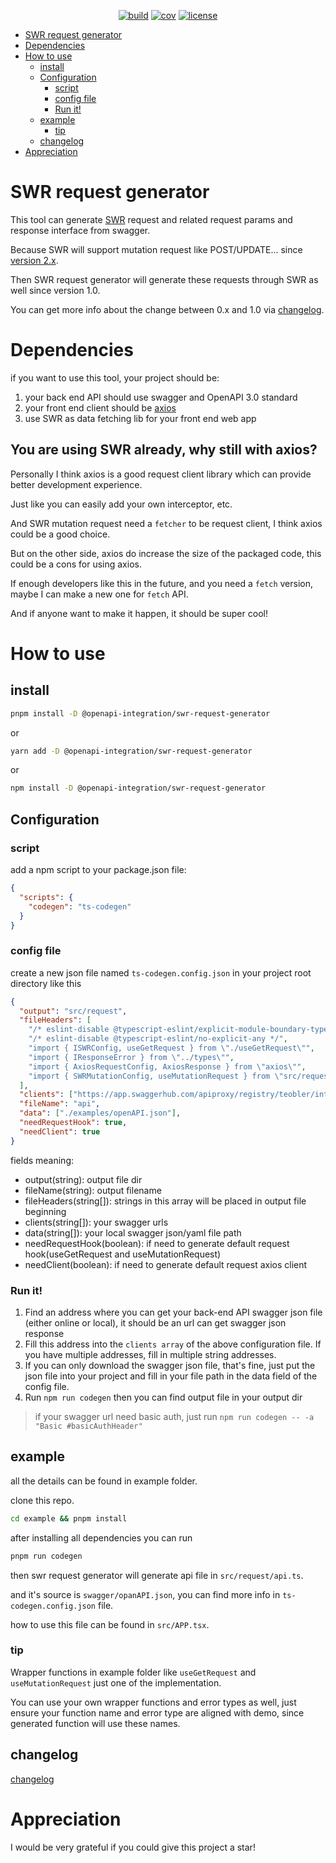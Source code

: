 <div align="center">

<a href="https://github.com/teobler/swr-request-generator/actions">![build](https://img.shields.io/github/actions/workflow/status/teobler/swr-request-generator/build.yaml)</a>
<a href="https://github.com/teobler/swr-request-generator/actions">![cov](https://teobler.github.io/swr-request-generator/badges/coverage.svg)</a>
<a href="https://github.com/teobler/swr-request-generator/blob/main/LICENSE">![license](https://img.shields.io/github/license/teobler/swr-request-generator)</a>

</div>

- [SWR request generator](#swr-request-generator)
- [Dependencies](#dependencies)
- [How to use](#how-to-use)
    * [install](#install)
    * [Configuration](#configuration)
        + [script](#script)
        + [config file](#config-file)
        + [Run it!](#run-it-)
    * [example](#example)
        + [tip](#tip)
    * [changelog](#changelog)
- [Appreciation](#appreciation)

# SWR request generator

This tool can generate [SWR](https://swr.vercel.app/) request and related request params and response interface from swagger.

Because SWR will support mutation request like POST/UPDATE... since [version 2.x](https://github.com/vercel/swr/discussions/1919).

Then SWR request generator will generate these requests through SWR as well since version 1.0.

You can get more info about the change between 0.x and 1.0 via [changelog](changelog.md).

# Dependencies

if you want to use this tool, your project should be:

1. your back end API should use swagger and OpenAPI 3.0 standard
2. your front end client should be [axios](https://github.com/axios/axios)
3. use SWR as data fetching lib for your front end web app

## You are using SWR already, why still with axios?

Personally I think axios is a good request client library which can provide better development experience.

Just like you can easily add your own interceptor, etc.

And SWR mutation request need a `fetcher` to be request client, I think axios could be a good choice.

But on the other side, axios do increase the size of the packaged code, this could be a cons for using axios.

If enough developers like this in the future, and you need a `fetch` version, maybe I can make a new one for `fetch` API.

And if anyone want to make it happen, it should be super cool!

# How to use
## install

```bash
pnpm install -D @openapi-integration/swr-request-generator
```

or

```bash
yarn add -D @openapi-integration/swr-request-generator
```

or

```bash
npm install -D @openapi-integration/swr-request-generator
```

## Configuration
### script

add a npm script to your package.json file:

```json
{
  "scripts": {
    "codegen": "ts-codegen"
  }
}
```

### config file

create a new json file named `ts-codegen.config.json` in your project root directory like this

```json
{
  "output": "src/request",
  "fileHeaders": [
    "/* eslint-disable @typescript-eslint/explicit-module-boundary-types */",
    "/* eslint-disable @typescript-eslint/no-explicit-any */",
    "import { ISWRConfig, useGetRequest } from \"./useGetRequest\"",
    "import { IResponseError } from \"../types\"",
    "import { AxiosRequestConfig, AxiosResponse } from \"axios\"",
    "import { SWRMutationConfig, useMutationRequest } from \"src/request/useMutationRequest\";"
  ],
  "clients": ["https://app.swaggerhub.com/apiproxy/registry/teobler/integration-example/1.0.0"],
  "fileName": "api",
  "data": ["./examples/openAPI.json"],
  "needRequestHook": true,
  "needClient": true
}
```

fields meaning:
 - output(string): output file dir
 - fileName(string): output filename
 - fileHeaders(string[]): strings in this array will be placed in output file beginning
 - clients(string[]): your swagger urls
 - data(string[]): your local swagger json/yaml file path
 - needRequestHook(boolean): if need to generate default request hook(useGetRequest and useMutationRequest)
 - needClient(boolean): if need to generate default request axios client

### Run it!

1. Find an address where you can get your back-end API swagger json file (either online or local), it should be an url can get swagger json response
2. Fill this address into the `clients array` of the above configuration file. If you have multiple addresses, fill in multiple string addresses.
3. If you can only download the swagger json file, that's fine, just put the json file into your project and fill in your file path in the data field of the config file.
4. Run `npm run codegen` then you can find output file in your output dir

> if your swagger url need basic auth, just run `npm run codegen -- -a "Basic #basicAuthHeader"`

## example

all the details can be found in example folder.

clone this repo.

```bash
cd example && pnpm install
```

after installing all dependencies you can run

```bash
pnpm run codegen
```

then swr request generator will generate api file in `src/request/api.ts`.

and it's source is `swagger/opanAPI.json`, you can find more info in `ts-codegen.config.json` file.

how to use this file can be found in `src/APP.tsx`.

### tip
Wrapper functions in example folder like `useGetRequest` and `useMutationRequest` just one of the implementation.

You can use your own wrapper functions and error types as well, just ensure your function name and error type are aligned with demo, since generated function will use these names.

## changelog
[changelog](changelog.md)

# Appreciation

I would be very grateful if you could give this project a star!
